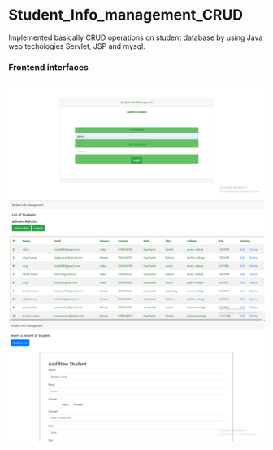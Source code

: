 # Student_Info_management_CRUD
Implemented basically CRUD operations on student database by using Java web techologies Servlet, JSP and mysql.
### Frontend interfaces
![](2.png)
![](3.png)
![](4.png)

